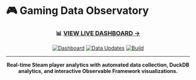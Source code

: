 # 🎮 Gaming Data Observatory

<div align="center">

### 📊 **[VIEW LIVE DASHBOARD →](https://sajidmahyo.github.io/gaming-data-observatory/)**

[![Dashboard](https://img.shields.io/badge/Dashboard-Live-brightgreen?style=for-the-badge&logo=observable)](https://sajidmahyo.github.io/gaming-data-observatory/)
[![Data Updates](https://img.shields.io/badge/Updates-Hourly-blue?style=for-the-badge&logo=github-actions)](https://github.com/SajidMahyo/gaming-data-observatory/actions)
[![Build](https://img.shields.io/github/actions/workflow/status/SajidMahyo/gaming-data-observatory/deploy.yml?style=for-the-badge)](https://github.com/SajidMahyo/gaming-data-observatory/actions)

---

**Real-time Steam player analytics with automated data collection, DuckDB analytics, and interactive Observable Framework visualizations.**

</div>
